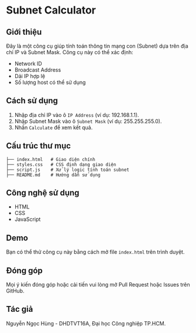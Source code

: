 # Subnet Calculator

## Giới thiệu
Đây là một công cụ giúp tính toán thông tin mạng con (Subnet) dựa trên địa chỉ IP và Subnet Mask. Công cụ này có thể xác định:
- Network ID
- Broadcast Address
- Dải IP hợp lệ
- Số lượng host có thể sử dụng

## Cách sử dụng
1. Nhập địa chỉ IP vào ô `IP Address` (ví dụ: 192.168.1.1).
2. Nhập Subnet Mask vào ô `Subnet Mask` (ví dụ: 255.255.255.0).
3. Nhấn `Calculate` để xem kết quả.

## Cấu trúc thư mục
```
├── index.html   # Giao diện chính
├── styles.css   # CSS định dạng giao diện
├── script.js    # Xử lý logic tính toán subnet
├── README.md    # Hướng dẫn sử dụng
```

## Công nghệ sử dụng
- HTML
- CSS
- JavaScript

## Demo
Bạn có thể thử công cụ này bằng cách mở file `index.html` trên trình duyệt.

## Đóng góp
Mọi ý kiến đóng góp hoặc cải tiến vui lòng mở Pull Request hoặc Issues trên GitHub.

## Tác giả
Nguyễn Ngọc Hùng - DHDTVT16A, Đại học Công nghiệp TP.HCM.

